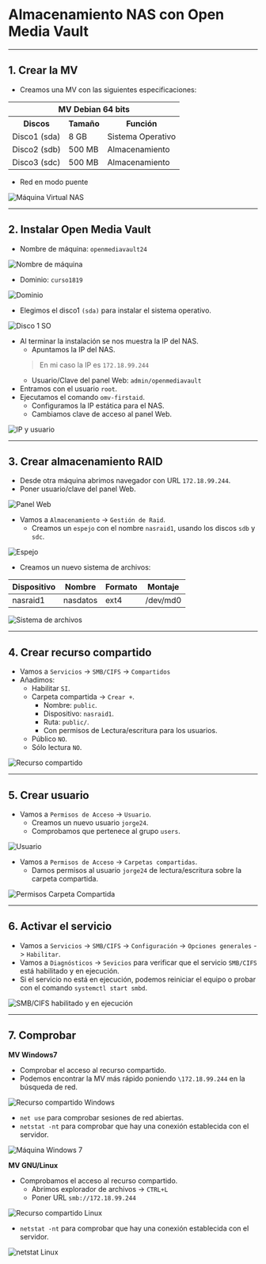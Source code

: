 
# Almacenamiento NAS con Open Media Vault

---

## 1. Crear la MV

* Creamos una MV con las siguientes especificaciones:

<table>
  <tr>
    <th colspan="3">MV Debian 64 bits</th>
  </tr>
    <th>Discos</th>
    <th>Tamaño</th>
    <th>Función</th>
  <tr>
    <td>Disco1 (sda)</td>
    <td>8 GB</td>
    <td>Sistema Operativo</td>
  </tr>
  <tr>
    <td>Disco2 (sdb)</td>
    <td>500 MB</td>
    <td>Almacenamiento</td>
  </tr>
  <tr>
    <td>Disco3 (sdc)</td>
    <td>500 MB</td>
    <td>Almacenamiento</td>
  </tr>
</table>

* Red en modo puente

![Máquina Virtual NAS](./images/mv-nas.png)

---

## 2. Instalar Open Media Vault

* Nombre de máquina: `openmediavault24`

![Nombre de máquina](./images/mv-nombre.png)

* Dominio: `curso1819`

![Dominio](./images/mv-dom.png)

* Elegimos el disco1 `(sda)` para instalar el sistema operativo.

![Disco 1 SO](./images/mv-so.png)

* Al terminar la instalación se nos muestra la IP del NAS.
  * Apuntamos la IP del NAS.
  > En mi caso la IP es `172.18.99.244`
  * Usuario/Clave del panel Web: `admin/openmediavault`
* Entramos con el usuario `root`.
* Ejecutamos el comando `omv-firstaid`.
  * Configuramos la IP estática para el NAS.
  * Cambiamos clave de acceso al panel Web.

![IP y usuario](./images/ip-usuario.png)

---

## 3. Crear almacenamiento RAID

* Desde otra máquina abrimos navegador con URL `172.18.99.244`.
* Poner usuario/clave del panel Web.

![Panel Web](./images/panel-web.png)

* Vamos a `Almacenamiento` -> `Gestión de Raid`.
  * Creamos un `espejo` con el nombre `nasraid1`, usando los discos `sdb` y `sdc`.

![Espejo](./images/espejo.png)

* Creamos un nuevo sistema de archivos:

Dispositivo | Nombre    | Formato | Montaje
----------- | --------- | ------- | -------
nasraid1    | nasdatos  | ext4    | /dev/md0

![Sistema de archivos](./images/nasdatos.png)

---

## 4. Crear recurso compartido

* Vamos a `Servicios` -> `SMB/CIFS` -> `Compartidos`
* Añadimos:
  * Habilitar `SI`.
  * Carpeta compartida -> `Crear +`.
    * Nombre: `public`.
    * Dispositivo: `nasraid1`.
    * Ruta: `public/`.
    * Con permisos de Lectura/escritura para los usuarios.
  * Público `NO`.
  * Sólo lectura `NO`.

![Recurso compartido](./images/rec-comp.png)

---

## 5. Crear usuario

* Vamos a `Permisos de Acceso` -> `Usuario`.
  * Creamos un nuevo usuario `jorge24`.
  * Comprobamos que pertenece al grupo `users`.

![Usuario](./images/jorge24.png)

* Vamos a `Permisos de Acceso` -> `Carpetas compartidas`.
  * Damos permisos al usuario `jorge24` de lectura/escritura sobre la carpeta compartida.

![Permisos Carpeta Compartida](./images/perm-car.png)

---

## 6. Activar el servicio

* Vamos a `Servicios` -> `SMB/CIFS` -> `Configuración` -> `Opciones generales` -> `Habilitar`.
* Vamos a `Diagnósticos` -> `Sevicios` para verificar que el servicio `SMB/CIFS` está habilitado y en ejecución.
* Si el servicio no está en ejecución, podemos reiniciar el equipo o probar con el comando `systemctl start smbd`.

![SMB/CIFS habilitado y en ejecución](./images/smb-cifs.png)

---

## 7. Comprobar

**MV Windows7**

* Comprobar el acceso al recurso compartido.
* Podemos encontrar la MV más rápido poniendo `\172.18.99.244` en la búsqueda de red.

![Recurso compartido Windows](./images/rec-dentro-w.png)

* `net use` para comprobar sesiones de red abiertas.
* `netstat -nt` para comprobar que hay una conexión establecida con el servidor.

![Máquina Windows 7](./images/net-use.png)

**MV GNU/Linux**

* Comprobamos el acceso al recurso compartido.
  * Abrimos explorador de archivos -> `CTRL+L`
  * Poner URL `smb://172.18.99.244`

![Recurso compartido Linux](./images/rec-dentro-l.png)

* `netstat -nt` para comprobar que hay una conexión establecida con el servidor.

![netstat Linux](./images/netstat-l.png)
